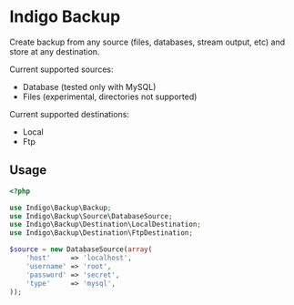 Indigo Backup
=============

Create backup from any source (files, databases, stream output, etc) and store at any destination.

Current supported sources:
* Database (tested only with MySQL)
* Files (experimental, directories not supported)

Current supported destinations:
* Local
* Ftp

Usage
-----
```php
<?php

use Indigo\Backup\Backup;
use Indigo\Backup\Source\DatabaseSource;
use Indigo\Backup\Destination\LocalDestination;
use Indigo\Backup\Destination\FtpDestination;

$source = new DatabaseSource(array(
	'host'     => 'localhost',
	'username' => 'root',
	'password' => 'secret',
	'type'     => 'mysql',
));
```